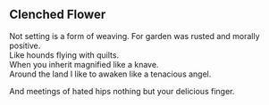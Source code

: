 Clenched Flower
---------------
Not setting is a form of weaving. For garden was rusted and morally positive.  
Like hounds flying with quilts.  
When you inherit magnified like a knave.  
Around the land I like to awaken like a tenacious angel.  
  
And meetings of hated hips nothing but your delicious finger.  
